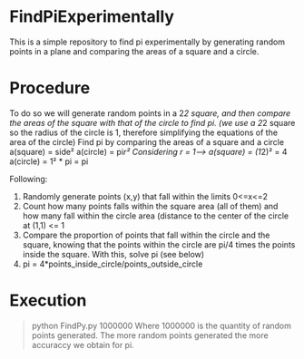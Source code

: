 # FindPiExperimentally
This is a simple repository to find pi experimentally by generating random points in a plane and comparing the areas of a square and a circle. 

# Procedure
To do so we will generate random points in a 2*2 square, and then compare the areas of the square with
that of the circle to find pi. (we use a 2*2 square so the radius of the circle is 1, therefore simplifying the
equations of the area of the circle)
Find pi by comparing the areas of a square and a circle
   a(square) = side²
   a(circle) = pi*r²
Considering r = 1-->
   a(square) = (1*2)² = 4
   a(circle) = 1² * pi = pi

Following:
1) Randomly generate points (x,y) that fall within the limits 0<=x<=2
2) Count how many points falls within the square area (all of them) and how many fall within the circle area 
(distance to the center of the circle at (1,1) <= 1
3) Compare the proportion of points that fall within the circle and the square, knowing that the points within the circle are pi/4 times the points inside the square. With this, solve pi (see below)
4) pi = 4*points_inside_circle/points_outside_circle

# Execution
>python FindPy.py 1000000
Where 1000000 is the quantity of random points generated. The more random points generated the more accuraccy we obtain for pi.
